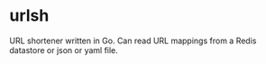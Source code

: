# urlsh
URL shortener written in Go. Can read URL mappings from a Redis datastore or json or yaml file.
